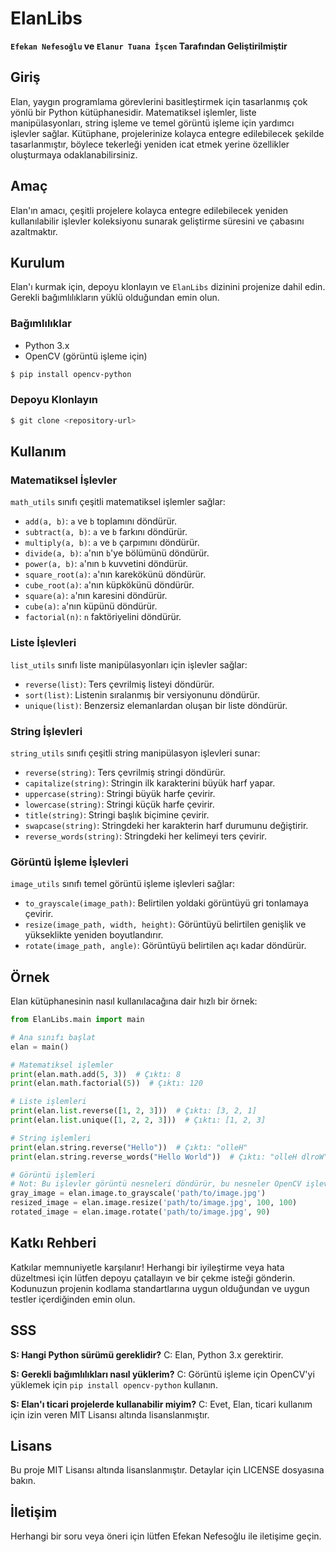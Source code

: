 # ElanLibs

**`Efekan Nefesoğlu` ve `Elanur Tuana İşcen` Tarafından Geliştirilmiştir**

## Giriş
Elan, yaygın programlama görevlerini basitleştirmek için tasarlanmış çok yönlü bir Python kütüphanesidir. Matematiksel işlemler, liste manipülasyonları, string işleme ve temel görüntü işleme için yardımcı işlevler sağlar. Kütüphane, projelerinize kolayca entegre edilebilecek şekilde tasarlanmıştır, böylece tekerleği yeniden icat etmek yerine özellikler oluşturmaya odaklanabilirsiniz.

## Amaç
Elan'ın amacı, çeşitli projelere kolayca entegre edilebilecek yeniden kullanılabilir işlevler koleksiyonu sunarak geliştirme süresini ve çabasını azaltmaktır.

## Kurulum
Elan'ı kurmak için, depoyu klonlayın ve `ElanLibs` dizinini projenize dahil edin. Gerekli bağımlılıkların yüklü olduğundan emin olun.

### Bağımlılıklar
- Python 3.x
- OpenCV (görüntü işleme için)

```bash
$ pip install opencv-python
```

### Depoyu Klonlayın
```bash
$ git clone <repository-url>
```

## Kullanım

### Matematiksel İşlevler
`math_utils` sınıfı çeşitli matematiksel işlemler sağlar:

- `add(a, b)`: `a` ve `b` toplamını döndürür.
- `subtract(a, b)`: `a` ve `b` farkını döndürür.
- `multiply(a, b)`: `a` ve `b` çarpımını döndürür.
- `divide(a, b)`: `a`'nın `b`'ye bölümünü döndürür.
- `power(a, b)`: `a`'nın `b` kuvvetini döndürür.
- `square_root(a)`: `a`'nın karekökünü döndürür.
- `cube_root(a)`: `a`'nın küpkökünü döndürür.
- `square(a)`: `a`'nın karesini döndürür.
- `cube(a)`: `a`'nın küpünü döndürür.
- `factorial(n)`: `n` faktöriyelini döndürür.

### Liste İşlevleri
`list_utils` sınıfı liste manipülasyonları için işlevler sağlar:

- `reverse(list)`: Ters çevrilmiş listeyi döndürür.
- `sort(list)`: Listenin sıralanmış bir versiyonunu döndürür.
- `unique(list)`: Benzersiz elemanlardan oluşan bir liste döndürür.

### String İşlevleri
`string_utils` sınıfı çeşitli string manipülasyon işlevleri sunar:

- `reverse(string)`: Ters çevrilmiş stringi döndürür.
- `capitalize(string)`: Stringin ilk karakterini büyük harf yapar.
- `uppercase(string)`: Stringi büyük harfe çevirir.
- `lowercase(string)`: Stringi küçük harfe çevirir.
- `title(string)`: Stringi başlık biçimine çevirir.
- `swapcase(string)`: Stringdeki her karakterin harf durumunu değiştirir.
- `reverse_words(string)`: Stringdeki her kelimeyi ters çevirir.

### Görüntü İşleme İşlevleri
`image_utils` sınıfı temel görüntü işleme işlevleri sağlar:

- `to_grayscale(image_path)`: Belirtilen yoldaki görüntüyü gri tonlamaya çevirir.
- `resize(image_path, width, height)`: Görüntüyü belirtilen genişlik ve yükseklikte yeniden boyutlandırır.
- `rotate(image_path, angle)`: Görüntüyü belirtilen açı kadar döndürür.

## Örnek
Elan kütüphanesinin nasıl kullanılacağına dair hızlı bir örnek:

```python
from ElanLibs.main import main

# Ana sınıfı başlat
elan = main()

# Matematiksel işlemler
print(elan.math.add(5, 3))  # Çıktı: 8
print(elan.math.factorial(5))  # Çıktı: 120

# Liste işlemleri
print(elan.list.reverse([1, 2, 3]))  # Çıktı: [3, 2, 1]
print(elan.list.unique([1, 2, 2, 3]))  # Çıktı: [1, 2, 3]

# String işlemleri
print(elan.string.reverse("Hello"))  # Çıktı: "olleH"
print(elan.string.reverse_words("Hello World"))  # Çıktı: "olleH dlroW"

# Görüntü işlemleri
# Not: Bu işlevler görüntü nesneleri döndürür, bu nesneler OpenCV işlevleri kullanılarak kaydedilebilir veya görüntülenebilir.
gray_image = elan.image.to_grayscale('path/to/image.jpg')
resized_image = elan.image.resize('path/to/image.jpg', 100, 100)
rotated_image = elan.image.rotate('path/to/image.jpg', 90)
```

## Katkı Rehberi
Katkılar memnuniyetle karşılanır! Herhangi bir iyileştirme veya hata düzeltmesi için lütfen depoyu çatallayın ve bir çekme isteği gönderin. Kodunuzun projenin kodlama standartlarına uygun olduğundan ve uygun testler içerdiğinden emin olun.

## SSS
**S: Hangi Python sürümü gereklidir?**
C: Elan, Python 3.x gerektirir.

**S: Gerekli bağımlılıkları nasıl yüklerim?**
C: Görüntü işleme için OpenCV'yi yüklemek için `pip install opencv-python` kullanın.

**S: Elan'ı ticari projelerde kullanabilir miyim?**
C: Evet, Elan, ticari kullanım için izin veren MIT Lisansı altında lisanslanmıştır.

## Lisans
Bu proje MIT Lisansı altında lisanslanmıştır. Detaylar için LICENSE dosyasına bakın.

## İletişim
Herhangi bir soru veya öneri için lütfen Efekan Nefesoğlu ile iletişime geçin.


